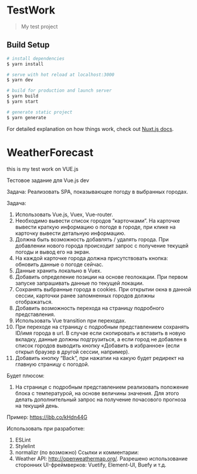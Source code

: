 # TestWork

> My test project

## Build Setup

``` bash
# install dependencies
$ yarn install

# serve with hot reload at localhost:3000
$ yarn dev

# build for production and launch server
$ yarn build
$ yarn start

# generate static project
$ yarn generate
```

For detailed explanation on how things work, check out [Nuxt.js docs](https://nuxtjs.org).

# WeatherForecast
this is my test work on VUE.js

Тестовое задание для Vue.js dev

Задача: Реализовать SPA, показывающее погоду в выбранных городах.

Задача:
1. Использовать Vue.js, Vuex, Vue-router.
2. Необходимо вывести список городов “карточками”. На карточке вывести
краткую информацию о погоде в городе, при клике на карточку вывести
детальную информацию.
3. Должна быть возможность добавлять / удалять города. При добавлении нового
города происходит запрос с получение текущей погоды и вывод его на экран.
4. На каждой карточке города должна присутствовать кнопка: обновить данные о
погоде сейчас.
5. Данные хранить локально в Vuex.
6. Добавить определение позиции на основе геолокации. При первом запуске
запрашивать данные по текущей локации.
7. Сохранять выбранные города в cookies. При открытии окна в данной сессии,
карточки ранее запомненных городов должны отображаться.
8. Добавить возможность перехода на страницу подробного представления.
9. Использовать Vue transition при переходах.
10. При переходе на страницу с подробным представлением сохранять ID/имя
города в url. В случае если скопировать и вставить в новую вкладку, данные
должны подгрузиться, а если город не добавлен в список городов выводить
кнопку «Добавить в избранное» (если открыл браузер в другой сессии,
например).
11. Добавить кнопку “Back”, при нажатии на какую будет редирект на главную
страницу с погодой.

Будет плюсом:

1. На странице с подробным представлением реализовать положение блока с
температурой, на основе величины значения. Для этого делать
дополнительный запрос на получение почасового прогноза на текущий день.

Пример:
https://ibb.co/kHdn44G

Использовать при разработке:
1. ESLint
2. Stylelint
3. normalizr (по возможно)
Ссылки и комментарии:
4. Weather API: http://openweathermap.org/.
Разрешено использование сторонних UI-фреймверков: Vuetify, Element-UI, Buefy и т.д.
